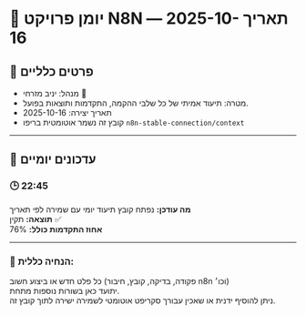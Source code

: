 # 📘 יומן פרויקט N8N — תאריך 2025-10-16

## 🔹 פרטים כלליים
- מנהל: יניב מזרחי 👑  
- מטרה: תיעוד אמיתי של כל שלבי ההקמה, התקדמות ותוצאות בפועל.  
- תאריך יצירה: 2025-10-16  
- קובץ זה נשמר אוטומטית בריפו `n8n-stable-connection/context`

---

## 🔸 עדכונים יומיים

### 🕒 22:45
**מה עודכן:** נפתח קובץ תיעוד יומי עם שמירה לפי תאריך  
**תוצאה:** תקין ✅  
**אחוז התקדמות כולל:** 76%

---

### 🧠 הנחיה כללית:
כל פלט חדש או ביצוע חשוב (פקודה, בדיקה, קובץ, חיבור n8n וכו׳)  
יתועד כאן בשורות נוספות מתחת.  
ניתן להוסיף ידנית או שאכין עבורך סקריפט אוטומטי לשמירה ישירה לתוך קובץ זה.
